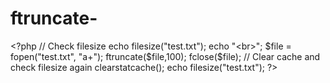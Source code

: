 # ftruncate-
&lt;?php // Check filesize echo filesize("test.txt"); echo "&lt;br>";  $file = fopen("test.txt", "a+"); ftruncate($file,100); fclose($file);  // Clear cache and check filesize again clearstatcache(); echo filesize("test.txt"); ?>
